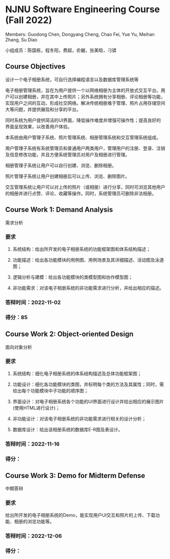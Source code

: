 # NJNU Software Engineering Course (Fall 2022)

Members: Guodong Chen, Dongyang Cheng, Chao Fei, Yue Yu, Meihan Zhang, Su Diao

小组成员：陈国栋，程冬阳，费超，俞樾，张美晗，刁骕

## Course Objectives

设计一个电子相册系统，可自行选择编程语言以及数据库管理系统等

电子相册管理系统，旨在为用户提供一个以网络相册为主体的开放式交互平台。用户可以创建相册，并在其中上传照片；另外系统拥有分享相册、评论相册等功能，实现用户之间的互动，形成社交网络。解决传统相册难于管理、照片占用存储空间大等问题，并提供展现和分享的平台。

同时系统为用户提供简洁的UI界面，降低操作难度并增强可操作性；提高良好的界面呈现效果，以改善用户体验。

本系统由用户管理子系统、照片管理系统、相册管理系统和交互管理系统组成。

用户管理子系统有系统管理员和普通用户两类用户，管理用户的注册、登录、注销及信息修改功能，并且方便系统管理员对用户及相册进行管理。

相册管理子系统让用户可以自行创建、浏览、删除相册。

照片管理子系统让用户创建相册后可以上传、浏览、删除图片。

交互管理系统让用户可以对上传的照片（或相册）进行分享，同时可浏览其他用户的相册并进行点赞、评论、收藏等操作。同时，系统管理员可删除非法相册。

## Course Work 1: Demand Analysis

需求分析

### 要求

1. 系统结构：给出所开发的电子相册系统的功能框架图和体系结构描述；

2. 功能描述：给出各功能模块的用例图、用例场景及其详细描述、活动图及泳道图；

3. 逻辑分析与建模：给出各功能模块的类模型图和协作模型图；

4. 非功能需求：对该电子相册系统的非功能需求进行分析，并给出相应的描述。

### 答辩时间：2022-11-02

### 得分：85

## Course Work 2: Object-oriented Design

面向对象分析

### 要求

1. 系统结构：细化电子相册系统的体系结构描述及总体功能框架图；

2. 功能设计：细化各功能模块的类图，并标明每个类的方法及其属性；同时，需给出每个功能模块中子功能的顺序图；

3. 界面设计：对电子相册系统各个功能的UI界面进行设计并给出相应的展示图片(使用HTML进行设计)；

4. 非功能设计：对该电子相册系统的非功能需求进行相关的设计分析；

5. 数据库设计：给出该相册系统的数据库E-R图及表设计。

### 答辩时间：2022-11-16

### 得分：

## Course Work 3: Demo for Midterm Defense

中期答辩

### 要求

给出所开发的电子相册系统的Demo，能实现用户UI交互和照片的上传、下载功能、相册的浏览功能等。

### 答辩时间：2022-12-06

### 得分：

